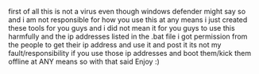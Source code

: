 first of all this is not a virus even though windows defender might say so and i am not responsible for how you use this at any means i just created these tools for you guys and i did not mean it for you guys to use this harmfully and the ip addresses listed in the .bat file i got permission from the people to get their ip address and use it and post it its not my fault/responsibility if you use those ip addresses and boot them/kick them offline at ANY means so with that said Enjoy :)
